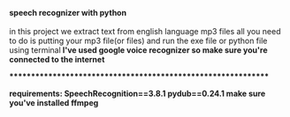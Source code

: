 

<b>speech recognizer with python</b><br><br>
in this project we extract text from english language mp3 files
all you need to do is putting your mp3 file(or files) and run the exe file or python file using terminal<b>
I've used google voice recognizer so make sure you're connected to the internet

************************************************************<br>





requirements:
SpeechRecognition==3.8.1
pydub==0.24.1
make sure you've installed ffmpeg 

